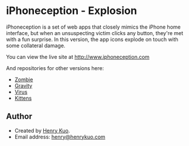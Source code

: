 # iPhoneception - Explosion

iPhoneception is a set of web apps that closely mimics the iPhone home interface, but when an unsuspecting victim clicks any button, they're met with a fun surprise. In this version, the app icons explode on touch with some collateral damage.

You can view the live site at http://www.iphoneception.com

And repositories for other versions here:

 * [Zombie](https://github.com/henrykuo/iPhoneception-Zombie)
 * [Gravity](https://github.com/henrykuo/iPhoneception-Gravity)
 * [Virus](https://github.com/henrykuo/iPhoneception-Virus)
 * [Kittens](https://github.com/henrykuo/iPhoneception-Kittens)

## Author

 * Created by [Henry Kuo](http://www.henrykuo.com).
 * Email address: <henry@henrykuo.com>